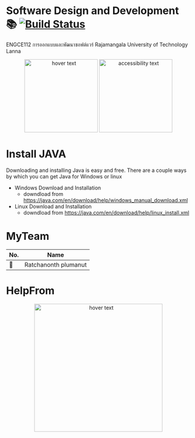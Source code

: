 # Software Design and Development :books: [![Build Status](https://travis-ci.org/{ORG-or-USERNAME}/{REPO-NAME}.png?branch=master)](https://travis-ci.org/{ORG-or-USERNAME}/{REPO-NAME})
ENGCE112 การออกแบบและพัฒนาซอฟต์แวร์ 
Rajamangala University of Technology Lanna
<p align="center">
  <img src="https://cdn.vox-cdn.com/thumbor/FDD76YJZJFPyNUfT3ZBHcnMA0Ec=/43x0:593x367/1200x800/filters:focal(43x0:593x367)/cdn.vox-cdn.com/uploads/chorus_image/image/48667835/dbgxt2rvpd26udoyzcqn.0.0.jpg" width="200" title="hover text">
  <img src="https://encrypted-tbn0.gstatic.com/images?q=tbn:ANd9GcRQtCuASIGFzdfBs9wwyFb6XUWIA9vGpldgEIUxywtviyriM_THzw&s" width="200" alt="accessibility text">
</p>

# Install JAVA
Downloading and installing Java is easy and free. There are a couple ways by which you can get Java for Windows or linux 
- Windows Download and Installation
  - downdload from https://java.com/en/download/help/windows_manual_download.xml
- Linux Download and Installation
  - downdload from https://java.com/en/download/help/linux_install.xml

# MyTeam

|   No.| Name               |
|------|--------------------|
|:gem: |Ratchanonth plumanut|

# HelpFrom
<p align="center">
  <img src="https://i.stack.imgur.com/h9beB.png" width="350" title="hover text">
</p>



